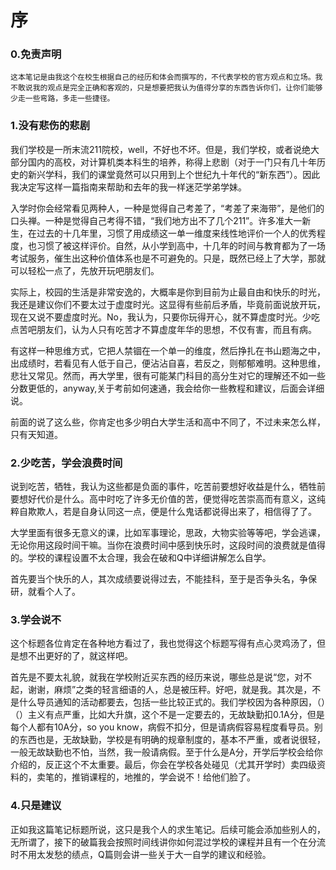 # 序
### 0.免责声明

```
这本笔记是由我这个在校生根据自己的经历和体会而撰写的，不代表学校的官方观点和立场。我不敢说我的观点是完全正确和客观的，只是想要把我认为值得分享的东西告诉你们，让你们能够少走一些弯路，多走一些捷径。
```

### 1.没有悲伤的悲剧

​    我们学校是一所末流211院校，well，不好也不坏。但是，我们学校，或者说绝大部分国内的高校，对计算机类本科生的培养，称得上悲剧（对于一门只有几十年历史的新兴学科，我们的课堂竟然可以只用到上个世纪九十年代的“新东西”）。因此我决定写这样一篇指南来帮助和去年的我一样迷茫学弟学妹。

​    入学时你会经常看见两种人，一种是觉得自己考差了，“考差了来海带”，是他们的口头禅。一种是觉得自己考得不错，“我们地方出不了几个211”。许多准大一新生，在过去的十几年里，习惯了用成绩这一单一维度来线性地评价一个人的优秀程度，也习惯了被这样评价。自然，从小学到高中，十几年的时间与教育都为了一场考试服务，催生出这种价值体系也是不可避免的。只是，既然已经上了大学，那就可以轻松一点了，先放开玩吧朋友们。

​    实际上，校园的生活是非常安逸的，大概率是你到目前为止最自由和快乐的时光，我还是建议你们不要太过于虚度时光。这显得有些前后矛盾，毕竟前面说放开玩，现在又说不要虚度时光。No，我认为，只要你玩得开心，就不算虚度时光。少吃点苦吧朋友们，认为人只有吃苦才不算虚度年华的思想，不仅有害，而且有病。

​    有这样一种思维方式，它把人禁锢在一个单一的维度，然后挣扎在书山题海之中，出成绩时，若看见有人低于自己，便沾沾自喜，若反之，则郁郁难明。这种思维，悲壮又常见。然而，再大学里，很有可能某门科目的高分生对它的理解还不如一些分数更低的，anyway,关于考前如何速通，我会给你一些教程和建议，后面会详细说。

​    前面的说了这么些，你肯定也多少明白大学生活和高中不同了，不过未来怎么样，只有天知道。
### 2.少吃苦，学会浪费时间

​    说到吃苦，牺牲，我认为这些都是负面的事件，吃苦前要想好收益是什么，牺牲前要想好代价是什么。高中时吃了许多无价值的苦，便觉得吃苦崇高而有意义，这纯粹自欺欺人，若是自身认同这一点，便是什么鬼话都说得出来了，相信得了了。

​    大学里面有很多无意义的课，比如军事理论，思政，大物实验等等吧，学会逃课，无论你用这段时间干嘛。当你在浪费时间中感到快乐时，这段时间的浪费就是值得的。学校的课程设置不太合理，我会在破和Q中详细讲解怎么自学。

​    首先要当个快乐的人，其次成绩要说得过去，不能挂科，至于是否争头名，争保研，就看个人了。

### 3.学会说不

​    这个标题各位肯定在各种地方看过了，我也觉得这个标题写得有点心灵鸡汤了，但是想不出更好的了，就这样吧。

​	首先是不要太礼貌，就我在学校附近买东西的经历来说，哪些总是说“您，对不起，谢谢，麻烦”之类的轻言细语的人，总是被压秤。好吧，就是我。其次是，不是什么导员通知的活动都要去，包括一些比较正式的。我们学校因为各种原因，（）（）主义有点严重，比如大升旗，这个不是一定要去的，无故缺勤扣0.1A分，但是每个人都有10A分，so you know，病假不扣分，但是请病假容易程度看导员。别的东西也是，无故缺勤，学校是有明确的规章制度的，基本不严重，或者说很轻，一般无故缺勤也不怕，当然，我一般请病假。至于什么是A分，开学后学校会给你介绍的，反正这个不太重要。最后，你会在学校各处碰见（尤其开学时）卖四级资料的，卖笔的，推销课程的，地推的，学会说不！给他们脸了。

### 4.只是建议

​    正如我这篇笔记标题所说，这只是我个人的求生笔记。后续可能会添加些别人的，无所谓了，接下的破篇我会按照时间线讲你如何混过学校的课程并且有一个在分流时不用太发愁的绩点，Q篇则会讲一些关于大一自学的建议和经验。
